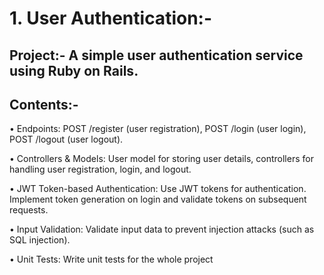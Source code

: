 # 1. User Authentication:-

## Project:-  A simple user authentication service using Ruby on Rails.

## Contents:- 

• Endpoints: POST /register (user registration), POST /login (user login), POST /logout (user logout).

• Controllers & Models: User model for storing user details, controllers for handling user registration, login, and logout.

• JWT Token-based Authentication: Use JWT tokens for authentication. Implement token generation on login and validate tokens on subsequent requests.

•  Input Validation: Validate input data to prevent injection attacks (such as SQL injection).

• Unit Tests: Write unit tests for the whole project

